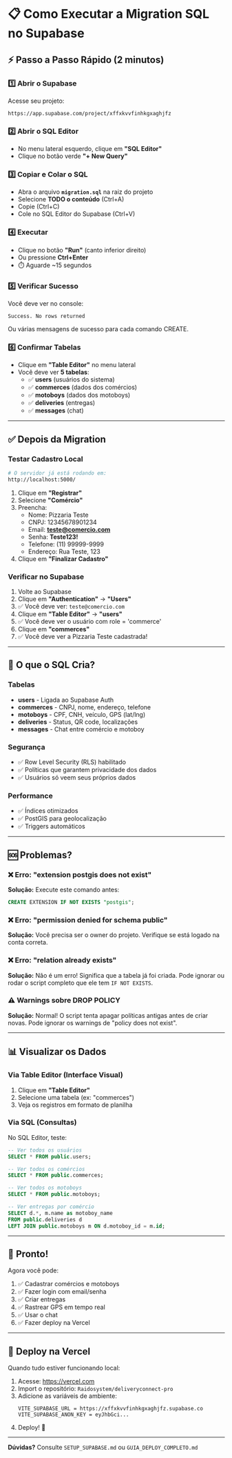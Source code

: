 # 📋 Como Executar a Migration SQL no Supabase

## ⚡ Passo a Passo Rápido (2 minutos)

### 1️⃣ Abrir o Supabase

Acesse seu projeto:
```
https://app.supabase.com/project/xffxkvvfinhkgxaghjfz
```

### 2️⃣ Abrir o SQL Editor

- No menu lateral esquerdo, clique em **"SQL Editor"**
- Clique no botão verde **"+ New Query"**

### 3️⃣ Copiar e Colar o SQL

- Abra o arquivo **`migration.sql`** na raiz do projeto
- Selecione **TODO o conteúdo** (Ctrl+A)
- Copie (Ctrl+C)
- Cole no SQL Editor do Supabase (Ctrl+V)

### 4️⃣ Executar

- Clique no botão **"Run"** (canto inferior direito)
- Ou pressione **Ctrl+Enter**
- ⏱️ Aguarde ~15 segundos

### 5️⃣ Verificar Sucesso

Você deve ver no console:
```
Success. No rows returned
```

Ou várias mensagens de sucesso para cada comando CREATE.

### 6️⃣ Confirmar Tabelas

- Clique em **"Table Editor"** no menu lateral
- Você deve ver **5 tabelas**:
  - ✅ **users** (usuários do sistema)
  - ✅ **commerces** (dados dos comércios)
  - ✅ **motoboys** (dados dos motoboys)
  - ✅ **deliveries** (entregas)
  - ✅ **messages** (chat)

---

## ✅ Depois da Migration

### Testar Cadastro Local

```bash
# O servidor já está rodando em:
http://localhost:5000/
```

1. Clique em **"Registrar"**
2. Selecione **"Comércio"**
3. Preencha:
   - Nome: Pizzaria Teste
   - CNPJ: 12345678901234
   - Email: **teste@comercio.com**
   - Senha: **Teste123!**
   - Telefone: (11) 99999-9999
   - Endereço: Rua Teste, 123
4. Clique em **"Finalizar Cadastro"**

### Verificar no Supabase

1. Volte ao Supabase
2. Clique em **"Authentication"** → **"Users"**
3. ✅ Você deve ver: `teste@comercio.com`
4. Clique em **"Table Editor"** → **"users"**
5. ✅ Você deve ver o usuário com role = 'commerce'
6. Clique em **"commerces"**
7. ✅ Você deve ver a Pizzaria Teste cadastrada!

---

## 🔧 O que o SQL Cria?

### Tabelas
- **users** - Ligada ao Supabase Auth
- **commerces** - CNPJ, nome, endereço, telefone
- **motoboys** - CPF, CNH, veículo, GPS (lat/lng)
- **deliveries** - Status, QR code, localizações
- **messages** - Chat entre comércio e motoboy

### Segurança
- ✅ Row Level Security (RLS) habilitado
- ✅ Políticas que garantem privacidade dos dados
- ✅ Usuários só veem seus próprios dados

### Performance
- ✅ Índices otimizados
- ✅ PostGIS para geolocalização
- ✅ Triggers automáticos

---

## 🆘 Problemas?

### ❌ Erro: "extension postgis does not exist"

**Solução:** Execute este comando antes:
```sql
CREATE EXTENSION IF NOT EXISTS "postgis";
```

### ❌ Erro: "permission denied for schema public"

**Solução:** Você precisa ser o owner do projeto. Verifique se está logado na conta correta.

### ❌ Erro: "relation already exists"

**Solução:** Não é um erro! Significa que a tabela já foi criada. Pode ignorar ou rodar o script completo que ele tem `IF NOT EXISTS`.

### ⚠️ Warnings sobre DROP POLICY

**Solução:** Normal! O script tenta apagar políticas antigas antes de criar novas. Pode ignorar os warnings de "policy does not exist".

---

## 📊 Visualizar os Dados

### Via Table Editor (Interface Visual)

1. Clique em **"Table Editor"**
2. Selecione uma tabela (ex: "commerces")
3. Veja os registros em formato de planilha

### Via SQL (Consultas)

No SQL Editor, teste:

```sql
-- Ver todos os usuários
SELECT * FROM public.users;

-- Ver todos os comércios
SELECT * FROM public.commerces;

-- Ver todos os motoboys
SELECT * FROM public.motoboys;

-- Ver entregas por comércio
SELECT d.*, m.name as motoboy_name 
FROM public.deliveries d
LEFT JOIN public.motoboys m ON d.motoboy_id = m.id;
```

---

## 🎉 Pronto!

Agora você pode:

1. ✅ Cadastrar comércios e motoboys
2. ✅ Fazer login com email/senha
3. ✅ Criar entregas
4. ✅ Rastrear GPS em tempo real
5. ✅ Usar o chat
6. ✅ Fazer deploy na Vercel

---

## 🚀 Deploy na Vercel

Quando tudo estiver funcionando local:

1. Acesse: https://vercel.com
2. Import o repositório: `Raidosystem/deliveryconnect-pro`
3. Adicione as variáveis de ambiente:
   ```
   VITE_SUPABASE_URL = https://xffxkvvfinhkgxaghjfz.supabase.co
   VITE_SUPABASE_ANON_KEY = eyJhbGci...
   ```
4. Deploy! 🎉

---

**Dúvidas?** Consulte `SETUP_SUPABASE.md` ou `GUIA_DEPLOY_COMPLETO.md`
